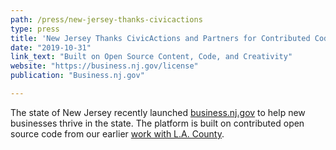 ```yaml
---
path: /press/new-jersey-thanks-civicactions
type: press
title: 'New Jersey Thanks CivicActions and Partners for Contributed Code to Launch Business Portal'
date: "2019-10-31"
link_text: "Built on Open Source Content, Code, and Creativity"
website: "https://business.nj.gov/license"
publication: "Business.nj.gov"

---
```


The state of New Jersey recently launched [business.nj.gov](https://business.nj.gov/) to help new businesses thrive in the state. The platform is built on contributed open source code from our earlier [work with L.A. County](https://civicactions.com/case-study/la-business-portal). 
